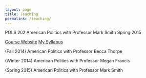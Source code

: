```yaml
---
layout: page
title: Teaching
permalink: /teaching/
---
```

POLS 202 American Politics with Professor Mark Smith
Spring 2015

[Course Website](http://courses.washington.edu/smithint/amgov.html)
[My Syllabus](http://tylerreny.github.io/pdf/spring_202.pdf)

(Fall 2014) American Politics with Professor Becca Thorpe

(Winter 2014) American Politics with Professor Megan Francis

(Spring 2015) American Politics with Professor Mark Smith


